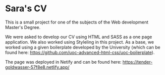 # Sara's CV
This is a small project for one of the subjects of the Web development Master's Degree.

We were asked to develop our CV using HTML and SASS as a one page application. We also worked using Styleling in this project. As a base, we worked using a given boilerplate developed by the University (which can be found here: https://github.com/uoc-advanced-html-css/uoc-boilerplate).

The page was deployed in Netify and can be found here:
https://tender-goldwasser-57f8e8.netlify.app/
